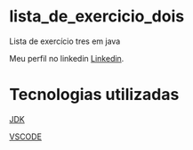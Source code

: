 # lista_de_exercicio_dois
Lista de exercício tres em java 

Meu perfil no linkedin [Linkedin](https://www.linkedin.com/in/pedro-castro-melo/).

# Tecnologias utilizadas 
[JDK](https://www.oracle.com/br/java/technologies/downloads/)

[VSCODE](https://code.visualstudio.com/download)
